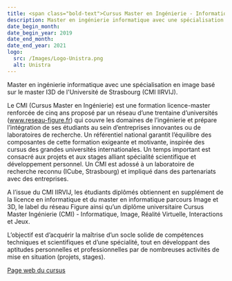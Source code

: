 ```yaml
---
title: <span class="bold-text">Cursus Master en Ingénierie - Informatique, Image, Réalité Virtuelle, Interactions et Jeux</span> à l'Univsersité de Strasbourg, France
description: Master en ingénierie informatique avec une spécialisation en image, basé sur le master I3D de l'Université de Strasbourg (CMI IIRVIJ).
date_begin_month:
date_begin_year: 2019
date_end_month:
date_end_year: 2021
logo:
  src: /Images/Logo-Unistra.png
  alt: Unistra
---
```


Master en ingénierie informatique avec une spécialisation en image basé sur le master I3D de l'Université de Strasbourg (CMI IIRVIJ).

Le CMI (Cursus Master en Ingénierie) est une formation licence-master renforcée de cinq ans proposé par un réseau d’une trentaine d’universités (www.reseau-figure.fr) qui couvre les domaines de l’ingénierie et prépare l’intégration de ses étudiants au sein d’entreprises innovantes ou de laboratoires de recherche. Un référentiel national garantit l’équilibre des composantes de cette formation exigeante et motivante, inspirée des cursus des grandes universités internationales. Un temps important est consacré aux projets et aux stages alliant spécialité scientifique et développement personnel. Un CMI est adossé à un laboratoire de recherche reconnu (ICube, Strasbourg) et impliqué dans des partenariats avec des entreprises.

A l’issue du CMI IIRVIJ, les étudiants diplômés obtiennent en supplément de la licence en informatique et du master en informatique parcours Image et 3D, le label du réseau Figure ainsi qu’un diplôme universitaire Cursus Master Ingénierie (CMI) - Informatique, Image, Réalité Virtuelle, Interactions et Jeux.

L’objectif est d’acquérir la maîtrise d’un socle solide de compétences techniques et scientifiques et d’une spécialité, tout en développant des aptitudes personnelles et professionnelles par de nombreuses activités de mise en situation (projets, stages).

[Page web du cursus](https://mathinfo.unistra.fr/formations/diplome-duniversite/du-cursus-master-ingenierie-cmi-informatique-image-realite-virtuelle-interactions-et-jeux/)
